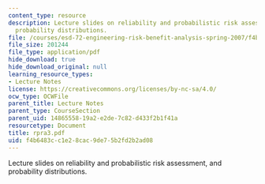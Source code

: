 ```yaml
---
content_type: resource
description: Lecture slides on reliability and probabilistic risk assessment, and
  probability distributions.
file: /courses/esd-72-engineering-risk-benefit-analysis-spring-2007/f4b6483cc1e28cac9de75b2fd2b2ad08_rpra3.pdf
file_size: 201244
file_type: application/pdf
hide_download: true
hide_download_original: null
learning_resource_types:
- Lecture Notes
license: https://creativecommons.org/licenses/by-nc-sa/4.0/
ocw_type: OCWFile
parent_title: Lecture Notes
parent_type: CourseSection
parent_uid: 14865558-19a2-e2de-7c82-d433f2b1f41a
resourcetype: Document
title: rpra3.pdf
uid: f4b6483c-c1e2-8cac-9de7-5b2fd2b2ad08
---
```

Lecture slides on reliability and probabilistic risk assessment, and probability distributions.